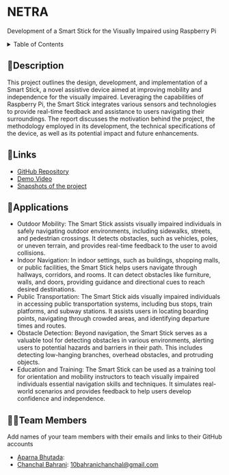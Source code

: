 # NETRA

Development of a Smart Stick for the Visually Impaired using Raspberry Pi

<details>
<summary>Table of Contents</summary>
  
- [Description](#description)
- [Links](#links)
- [Tech Stack](#tech-stack)
- [Future Scope](#future-scope)
- [Applications](#applications)
- [Project Setup](#project-setup)
- [Usage](#usage)
- [Team Members](#team-members)
- [Screenshots](#screenshots)
  
</details>

## 📝Description
This project outlines the design, development, and implementation of a Smart Stick, a novel assistive device aimed at improving mobility and independence for the visually impaired. Leveraging the capabilities of Raspberry Pi, the Smart Stick integrates various sensors and technologies to provide real-time feedback and assistance to users navigating their surroundings. The report discusses the motivation behind the project, the methodology employed in its development, the technical specifications of the device, as well as its potential impact and future enhancements.

## 🔗Links

- [GitHub Repository](https://github.com/Chanchal1010/NETRA)
- [Demo Video]()
- [Snapshots of the project]()

## 💸Applications

- Outdoor Mobility: The Smart Stick assists visually impaired individuals in safely navigating outdoor environments, including sidewalks, streets, and pedestrian crossings. It detects obstacles, such as vehicles, poles, or uneven terrain, and provides real-time feedback to the user to avoid collisions.
- Indoor Navigation: In indoor settings, such as buildings, shopping malls, or public facilities, the Smart Stick helps users navigate through hallways, corridors, and rooms. It can detect obstacles like furniture, walls, and doors, providing guidance and directional cues to reach desired destinations.
- Public Transportation: The Smart Stick aids visually impaired individuals in accessing public transportation systems, including bus stops, train platforms, and subway stations. It assists users in locating boarding points, navigating through crowded areas, and identifying departure times and routes.
- Obstacle Detection: Beyond navigation, the Smart Stick serves as a valuable tool for detecting obstacles in various environments, alerting users to potential hazards and barriers in their path. This includes detecting low-hanging branches, overhead obstacles, and protruding objects.
- Education and Training: The Smart Stick can be used as a training tool for orientation and mobility instructors to teach visually impaired individuals essential navigation skills and techniques. It simulates real-world scenarios and provides feedback to help users develop confidence and independence.

## 👨‍💻Team Members

Add names of your team members with their emails and links to their GitHub accounts


- [Aparna Bhutada](https://github.com/):
- [Chanchal Bahrani](https://github.com/): 10bahranichanchal@gmail.com
